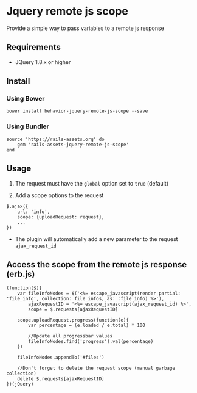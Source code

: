 # Jquery remote js scope
Provide a simple way to pass variables to a remote js response

## Requirements

- JQuery 1.8.x or higher

## Install
### Using Bower

```
bower install behavior-jquery-remote-js-scope --save
```

### Using Bundler

```
source 'https://rails-assets.org' do
	gem 'rails-assets-jquery-remote-js-scope'
end
```

## Usage

1. The request must have the `global` option set to `true` (default)

2. Add a scope options to the request
```
$.ajax({
	url: 'info',
	scope: {uploadRequest: request},
	...
})
```

- The plugin will automatically add a new parameter to the request `ajax_request_id`

## Access the scope from the remote js response (erb.js)
```
(function($){
	var fileInfoNodes = $('<%= escape_javascript(render partial: 'file_info', collection: file_infos, as: :file_info) %>'),
		ajaxRequestID = '<%= escape_javascript(ajax_request_id) %>',
		scope = $.requests[ajaxRequestID]

	scope.uploadRequest.progress(function(e){
		var percentage = (e.loaded / e.total) * 100

		//Update all progressbar values
		fileInfoNodes.find('progress').val(percentage)
	})

	fileInfoNodes.appendTo('#files')

	//Don't forget to delete the request scope (manual garbage collection)
	delete $.requests[ajaxRequestID]
})(jQuery)
```